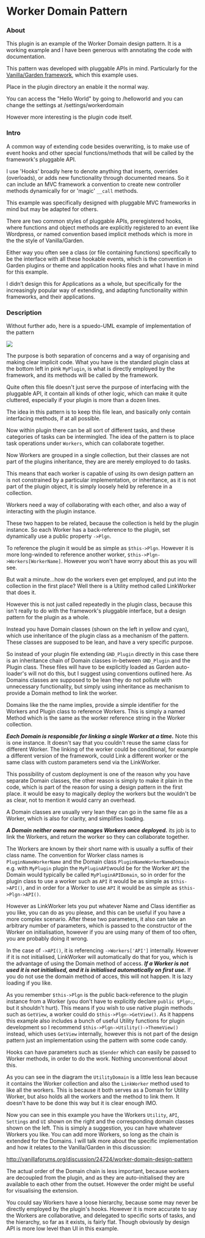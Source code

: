 # Worker Domain Pattern #

### About ###
This plugin is an example of the Worker Domain design pattern. It is a working example and I have been generous with annotating the code with documentation. 

This pattern was developed with pluggable APIs in mind. Particularly for the [Vanilla/Garden framework](http://vanillaforums.org/download), which this example uses. 

Place in the plugin directory an enable it the normal way.

You can access the "Hello World" by going to /helloworld and you can change the settings at /settings/workerdomain

However more interesting is the plugin code itself. 

### Intro ###

A common way of extending code besides overwriting, is to make use of event hooks and other special functions/methods that will be called by the framework's pluggable API. 

I use 'Hooks' broadly here to denote anything that inserts, overrides (overloads), or adds new functionality through documented means. So it can include an MVC framework a convention to create new controller methods dynamically for or 'magic' `__call` methods. 

This example was specifically designed with pluggable MVC frameworks in mind but may be adapted for others. 

There are two common styles of pluggable APIs, preregistered hooks, where functions and object methods are explicitly registered to an event like Wordpress, or named convention based implicit methods which is more in the the style of Vanilla/Garden.

Either way you often see a class (or file containing functions) specifically to be the interface with all these hookable events, which is the convention in Garden plugins or theme and application hooks files and what I have in mind for this example. 

I didn’t design this for Applications as a whole, but specifically for the increasingly popular way of extending, and adapting functionality within frameworks, and their applications. 

### Description ###

Without further ado, here is a spuedo-UML example of implementation of the pattern

![](https://dl.dropboxusercontent.com/u/15933183/WorkerDomain/WorkerDomain.png)

The purpose is both separation of concerns and a way of organising and making clear implicit code. What you have is the standard plugin class at the bottom left in pink `MyPlugin`, is what is directly employed by the framework, and its methods will be called by the framework. 

Quite often this file doesn't just serve the purpose of interfacing with the pluggable API, it contain all kinds of other logic, which can make it quite cluttered, especially if your plugin is more than a dozen lines.

The idea in this pattern is to keep this file lean, and basically only contain interfacing methods, if at all possible. 

Now within plugin there can be all sort of different tasks, and these categories of tasks can be intermingled. The idea of the pattern is to place task operations under `Workers`, which can collaborate together. 

Now Workers are grouped in a single collection, but their classes are not part of the plugins inheritance, they are are merely employed to do tasks. 

This means that each worker is capable of using its own design pattern an is not constrained by a particular implementation, or inheritance, as it is not part of the plugin object, it is simply loosely held by reference in a collection. 

Workers need a way of collaborating with each other, and also a way of interacting with the plugin instance. 

These two happen to be related, because the collection is held by the plugin instance. So each Worker has a back-reference to the plugin, set dynamically use a public property `->Plgn`.

To reference the plugin it would be as simple as  `$this->Plgn`. However it is more long-winded to reference another worker,
`$this->Plgn->Workers[WorkerName]`.  However you won't have worry about this as you will see. 

But wait a minute...how do the workers even get employed, and put into the collection in the first place?  Well there is a Utility method called LinkWorker that does it. 

However this is not just called repeatedly in the plugin class, because this isn't really to do with the framework's pluggable interface, but a design pattern for the plugin as a whole. 

Instead you have Domain classes (shown on the left in yellow and cyan), which use inheritance of the plugin class as a mechanism of the pattern. These classes are supposed to be lean, and have a very specific purpose.

So instead of your plugin file extending `GND_Plugin` directly in this case there is an inheritance chain of Domain classes in-between `GND_Plugin` and the Plugin class. These files will have to be explicitly loaded as Garden auto-loader's will not do this, but I suggest using conventions outlined here. As Domains classes are supposed to be lean they do not pollute with unnecessary functionality, but simply using inheritance as mechanism to provide a Domain method to link the worker. 

Domains like the the name implies, provide a simple identifier for the Workers and Plugin class to reference Workers. This is simply a named Method which is the same as the worker reference string in the Worker collection.

**_Each Domain is responsible for linking a single Worker at a time._** Note this is one instance. It doesn't say that you couldn't reuse the same class for different Worker. The linking of the worker could be conditional, for example a different version of the framework, could Link a different worker or the same class with custom parameters send via the LinkWorker. 

This possibility of custom deployment is one of the reason why you have separate Domain classes, the other reason is simply to make it plain in the code, which is part of the reason for using a design pattern in the first place.  it would be easy to magically deploy the workers but the wouldn't be as clear, not to mention it would carry an overhead. 

A Domain classes are usually very lean they can go in the same file as a Worker, which is also for clarity, and simplifies loading. 

**_A Domain neither owns nor manages Workers once deployed._** its job is to link the Workers, and return the worker so they can collaborate together. 

The Workers are known by their short name with is usually a suffix of their class name. The convention for Worker class names is `PluginNameWorkerName` and the Domain class `PluginNameWorkerNameDomain` e.g. with `MyPlugin` plugin the `MyPluginAPI`would be for the Worker `API` the Domain would typically be called `MyPluginAPIDomain`, so in order for the plugin class to use a worker such as `API` it would be as simple as `$this->API()`, and in order for a Worker to use `API` it would be as simple as `$this->Plgn->API()`.

However as LinkWorker lets you put whatever Name and Class identifier as you like, you can do as you please, and this can be useful if you have a more complex scenario. After these two parameters, it also can take an arbitrary number of parameters, which is passed to the constructor of the Worker on initialisation, however if you are using many of them of too often, you are probably doing it wrong. 

In the case of `->API()`, it is referencing `->Workers['API']` internally. However if it is not initialised, LinkWorker will automatically do that for you, which is the advantage of using the Domain method of access. **_If a Worker is not used it is not initialised, and it is initialised automatically on first use._** If you do not use the domain method of acces, this will not happen. It is lazy loading if you like. 

As you remember `$this->Plgn` is the public back-reference to the plugin instance from a Worker (you don't have to explicitly declare `public $Plgn;`, but it shouldn't hurt). This means if you wish to use native plugin methods such as `GetView`, a worker could do `$this->Plgn->GetView()`. As it happens this example also includes a bunch of useful Utility functions for plugin development so I recommend `$this->Plgn->Utility()->ThemeView()` instead, which uses `GetView` internally, however this is not part of the design pattern just an implementation using the pattern with some code candy. 

Hooks can have parameters such as `$Sender` which can easily be passed to Worker methods, in order to do the work. Nothing unconventional about this. 

As you can see in the diagram the `UtilityDomain` is a little less lean because it contains the Worker collection and also the `LinkWorker` method used to like all the workers. This is because it both serves as a Domain for Utility Worker, but also holds all the workers and the method to link them. It doesn't have to be done this way but it is clear enough IMO. 

Now you can see in this example you have the Workers `Utility`, `API`, `Settings` and `UI` shown on the right and the corresponding domain classes  shown on the left. This is simply a suggestion, you can have whatever Workers you like. You can add more Workers, so long as the chain is extended for the Domains. I will talk more about the specific implementation and how it relates to the Vanilla/Garden in this discussion:

http://vanillaforums.org/discussion/24724/worker-domain-design-pattern

The actual order of the Domain chain is less important, because workers are decoupled from the plugin, and as they are auto-initialised they are available to each other from the outset. However the order might be useful for visualising the extension. 

You could say Workers have a loose hierarchy, because some may never be directly employed by the plugin's hooks. However it is more accurate to say the Workers are collaborative, and delegated to specific sorts of tasks, and the hierarchy, so far as it exists, is fairly flat. Though obviously by design API is more low level than UI in this example. 
